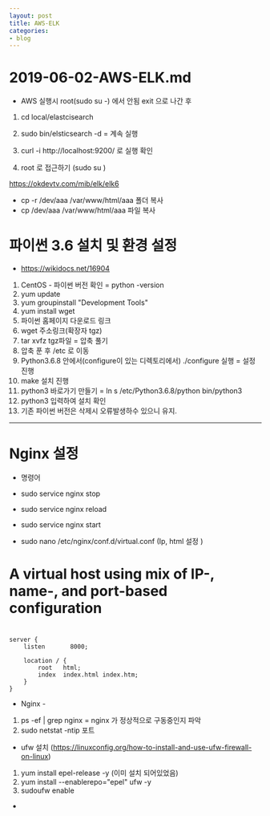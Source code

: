 ```yaml
---
layout: post
title: AWS-ELK
categories:
- blog
---
```


# 2019-06-02-AWS-ELK.md

* AWS 실행시 root(sudo su -) 에서 안됨 exit 으로 나간 후
 1. cd local/elastcisearch
 2. sudo bin/elsticsearch -d   = 계속 실행

3. curl -i http://localhost:9200/ 로 실행 확인 

1. root 로 접근하기  (sudo su )


https://okdevtv.com/mib/elk/elk6


* cp -r /dev/aaa /var/www/html/aaa 폴더 복사
* cp /dev/aaa /var/www/html/aaa 파일 복사



# 파이썬 3.6 설치 및 환경 설정
* https://wikidocs.net/16904

1. CentOS  - 파이썬 버전 확인 = python -version
2. yum update
3. yum groupinstall "Development Tools"
4. yum install wget
5. 파이썬 홈페이지 다운로드 링크 
6. wget 주소링크(확장자 tgz)
7. tar xvfz tgz파일  = 압축 풀기
8. 압축 푼 후 /etc 로 이동
9. Python3.6.8 안에서(configure이 있는 디렉토리에서)  ./configure 실행  = 설정 진행
10. make 설치 진행
11. python3 바로가기 만들기 = ln s /etc/Python3.6.8/python bin/python3   
12. python3 입력하여 설치 확인
13. 기존 파이썬 버전은 삭제시 오류발생하수 있으니 유지. 



- - -

# Nginx 설정

* 명령어
- sudo service nginx stop
- sudo service nginx reload
- sudo service nginx start

- sudo nano /etc/nginx/conf.d/virtual.conf  (Ip, html 설정 )


#
# A virtual host using mix of IP-, name-, and port-based configuration
#

    server {
        listen       8000;

        location / {
            root   html;
            index  index.html index.htm;
        }
    }


* Nginx - 
1. ps -ef | grep nginx   = nginx 가 정상적으로 구동중인지 파악
2. sudo netstat -ntip  포트 



* ufw 설치  (https://linuxconfig.org/how-to-install-and-use-ufw-firewall-on-linux)

 1. yum install epel-release -y (이미 설치 되어있었음)
 2. yum install --enablerepo="epel" ufw -y
 3. sudoufw enable 


*

